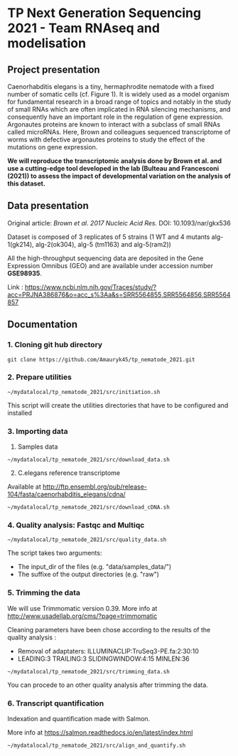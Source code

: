# TP Next Generation Sequencing 2021 - Team RNAseq and modelisation

## Project presentation
Caenorhabditis elegans is a tiny, hermaphrodite nematode with a fixed number of somatic cells (cf. Figure 1). It is widely used as a model organism for fundamental research in a broad range of topics and notably in the study of small RNAs which are often implicated in RNA silencing mechanisms, and consequently have an
important role in the regulation of gene expression.
Argonautes proteins are known to interact with a subclass of small RNAs called microRNAs. 
Here, Brown and colleagues sequenced transcriptome of worms with defective argonautes proteins to study the effect of the mutations on gene expression. 


**We will reproduce the transcriptomic analysis done by Brown et al. and use a cutting-edge tool developed in the lab (Bulteau and Francesconi (2021)) to assess the impact of developmental variation on the analysis of this dataset.**

## Data presentation
Original article: *Brown et al. 2017 Nucleic Acid Res.* 
DOI: 10.1093/nar/gkx536

Dataset is composed of 3 replicates of 5 strains (1 WT and 4 mutants alg-1(gk214), alg-2(ok304), alg-5 (tm1163) and alg-5(ram2))

All the high-throughput sequencing data are deposited in the Gene Expression Omnibus (GEO) and are available under accession number **GSE98935**.

Link : https://www.ncbi.nlm.nih.gov/Traces/study/?acc=PRJNA386876&o=acc_s%3Aa&s=SRR5564855,SRR5564856,SRR5564857



## Documentation

### 1. Cloning git hub directory

`git clone https://github.com/Amauryk45/tp_nematode_2021.git`

### 2. Prepare utilities

`~/mydatalocal/tp_nematode_2021/src/initiation.sh`

This script will create the utilities directories that have to be configured and installed


### 3. Importing data 
1. Samples data

`~/mydatalocal/tp_nematode_2021/src/download_data.sh`

2. C.elegans reference transcriptome

Available at http://ftp.ensembl.org/pub/release-104/fasta/caenorhabditis_elegans/cdna/

`~/mydatalocal/tp_nematode_2021/src/download_cDNA.sh`

### 4. Quality analysis:  Fastqc and Multiqc 
`~/mydatalocal/tp_nematode_2021/src/quality_data.sh`

The script takes two arguments:

- The input_dir of the files (e.g. "data/samples_data/")
- The suffixe of the output directories (e.g. "raw")

### 5. Trimming the data
We will use Trimmomatic version 0.39. More info at http://www.usadellab.org/cms/?page=trimmomatic

Cleaning parameters have been chose according to the results of the quality analysis : 

- Removal of adaptaters:   ILLUMINACLIP:TruSeq3-PE.fa:2:30:10 
- LEADING:3 TRAILING:3 SLIDINGWINDOW:4:15 MINLEN:36


`~/mydatalocal/tp_nematode_2021/src/trimming_data.sh`

You can procede to an other quality analysis after trimming the data. 

### 6. Transcript quantification
Indexation and quantification made with Salmon.

More info at https://salmon.readthedocs.io/en/latest/index.html

`~/mydatalocal/tp_nematode_2021/src/align_and_quantify.sh`



